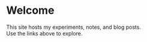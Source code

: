 

# Welcome

This site hosts my experiments, notes, and blog posts.  
Use the links above to explore.

